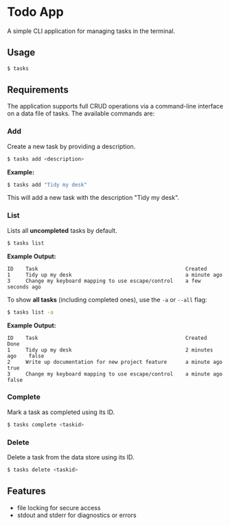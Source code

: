 # Todo App

A simple CLI application for managing tasks in the terminal.

## Usage

```bash
$ tasks
```

## Requirements

The application supports full CRUD operations via a command-line interface on a data file of tasks. The available commands are:

### Add

Create a new task by providing a description.

```bash
$ tasks add <description>
```

**Example:**

```bash
$ tasks add "Tidy my desk"
```

This will add a new task with the description "Tidy my desk".

### List

Lists all **uncompleted** tasks by default.

```bash
$ tasks list
```

**Example Output:**

```
ID    Task                                                Created
1     Tidy up my desk                                     a minute ago
3     Change my keyboard mapping to use escape/control    a few seconds ago
```

To show **all tasks** (including completed ones), use the `-a` or `--all` flag:

```bash
$ tasks list -a
```

**Example Output:**

```
ID    Task                                                Created          Done
1     Tidy up my desk                                     2 minutes ago    false
2     Write up documentation for new project feature      a minute ago     true
3     Change my keyboard mapping to use escape/control    a minute ago     false
```

### Complete

Mark a task as completed using its ID.

```bash
$ tasks complete <taskid>
```

### Delete

Delete a task from the data store using its ID.

```bash
$ tasks delete <taskid>
```

## Features

- file locking for secure access
- stdout and stderr for diagnostics or errors
